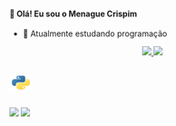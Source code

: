   ####  👋 Olá! Eu sou o Menague Crispim

- 👀 Atualmente estudando programação


<div align="center">
  <a href="https://github.com/MenagueCrispim">
  <img height="180em" src="https://github-readme-stats.vercel.app/api?username=MenagueCrispim&show_icons=true&theme=dark&include_all_commits=true&count_private=true"/>
  <img height="180em" src="https://github-readme-stats.vercel.app/api/top-langs/?username=MenagueCrispim&layout=compact&langs_count=7&theme=dark"/>
</div>
  
  ##
  
  
  <img align="center" alt="Rafa-Python" height="30" width="40" src="https://raw.githubusercontent.com/devicons/devicon/master/icons/python/python-original.svg">
  
  ##
  
  
  <div> 
  <a href="https://www.instagram.com/menague_yagami/" target="_blank"><img src="https://img.shields.io/badge/-Instagram-%23E4405F?style=for-the-badge&logo=instagram&logoColor=white" target="_blank"></a> 
  <a href = "mailto:mecyugi19@gmail.com"><img src="https://img.shields.io/badge/-Gmail-%23333?style=for-the-badge&logo=gmail&logoColor=white" target="_blank"></a> 
  <div> 

<!---
MenagueCrispim/MenagueCrispim is a ✨ special ✨ repository because its `README.md` (this file) appears on your GitHub profile.
You can click the Preview link to take a look at your changes.
--->
